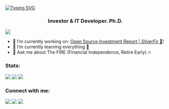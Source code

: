 [![Typing SVG](https://readme-typing-svg.herokuapp.com?font=Fira+Code&size=30&pause=1000&color=1560BD&center=true&random=false&width=435&lines=Hi!+I+am+Mikhail)](https://shardin.name/)

<h3 align="center">Investor & IT Developer. Ph.D.</h3>
<p align="left"> <img src="https://komarev.com/ghpvc/?username=empenoso"/> </p>

- 🔭 I’m currently working on: [Open Source Investment Report | SilverFir 🌲][website]!
- 🌱 I’m currently learning everything 🤣
- 💬 Ask me about The FIRE (Financial Independence, Retire Early) 🔥

### Stats:
![](https://github-profile-summary-cards.vercel.app/api/cards/profile-details?username=empenoso&theme=solarized_dark)
![](https://github-profile-summary-cards.vercel.app/api/cards/repos-per-language?username=empenoso&theme=solarized_dark)
![](https://github-profile-summary-cards.vercel.app/api/cards/stats?username=empenoso&theme=solarized_dark)

### Connect with me:

[<img src="https://api.iconify.design/simple-icons/telegram.svg?height=22&color=grey" />][Telegram]
[<img src="https://api.iconify.design/simple-icons/vk.svg?height=22&color=grey" />][VK]
[<img src="https://api.iconify.design/simple-icons/strava.svg?height=22&color=grey" />][Strava]

<br />

[website]: https://github.com/empenoso/SilverFir-Investment-Report/tree/master/Node.js%20Release/2023_bond_search
[Telegram]: https://t.me/empenoso
[VK]: https://vk.com/shardin_name
[Strava]: https://www.strava.com/athletes/shardin_name

<!--
[Instagram]: https://www.instagram.com/shardin.name/
[Facebook]: https://www.facebook.com/shardin.name

[<img align="left" alt="empenoso | Telegram messenger" width="22px" src="https://cdn.jsdelivr.net/npm/simple-icons@latest/icons/telegram.svg" />][Telegram]
[<img align="left" alt="empenoso | Instagram" width="22px" src="https://cdn.jsdelivr.net/npm/simple-icons@latest/icons/instagram.svg" />][Instagram]
[<img align="left" alt="empenoso | Facebook" width="22px" src="https://cdn.jsdelivr.net/npm/simple-icons@latest/icons/facebook.svg" />][Facebook]
[<img align="left" alt="empenoso | VK" width="22px" src="https://cdn.jsdelivr.net/npm/simple-icons@latest/icons/vk.svg" />][VK]
[<img align="left" alt="empenoso | Strava" width="22px" src="https://cdn.jsdelivr.net/npm/simple-icons@latest/icons/strava.svg" />][Strava]

**empenoso/empenoso** is a ✨ _special_ ✨ repository because its `README.md` (this file) appears on your GitHub profile.

Here are some ideas to get you started:

- 🔭 I’m currently working on ...
- 🌱 I’m currently learning ...
- 👯 I’m looking to collaborate on ...
- 🤔 I’m looking for help with ...
- 💬 Ask me about ...
- 📫 How to reach me: ...
- 😄 Pronouns: ...
- ⚡ Fun fact: ...
-->

